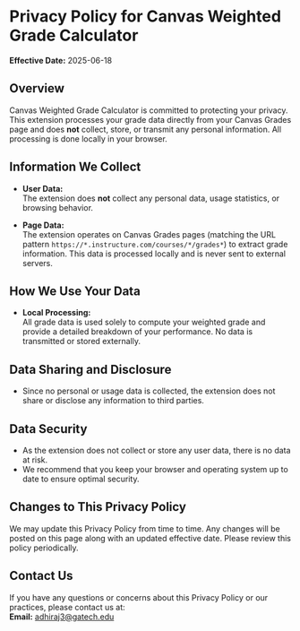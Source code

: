 # Privacy Policy for Canvas Weighted Grade Calculator

**Effective Date:** 2025-06-18

## Overview

Canvas Weighted Grade Calculator is committed to protecting your privacy. This extension processes your grade data directly from your Canvas Grades page and does **not** collect, store, or transmit any personal information. All processing is done locally in your browser.

## Information We Collect

- **User Data:**  
  The extension does **not** collect any personal data, usage statistics, or browsing behavior.

- **Page Data:**  
  The extension operates on Canvas Grades pages (matching the URL pattern `https://*.instructure.com/courses/*/grades*`) to extract grade information. This data is processed locally and is never sent to external servers.

## How We Use Your Data

- **Local Processing:**  
  All grade data is used solely to compute your weighted grade and provide a detailed breakdown of your performance. No data is transmitted or stored externally.

## Data Sharing and Disclosure

- Since no personal or usage data is collected, the extension does not share or disclose any information to third parties.

## Data Security

- As the extension does not collect or store any user data, there is no data at risk.
- We recommend that you keep your browser and operating system up to date to ensure optimal security.

## Changes to This Privacy Policy

We may update this Privacy Policy from time to time. Any changes will be posted on this page along with an updated effective date. Please review this policy periodically.

## Contact Us

If you have any questions or concerns about this Privacy Policy or our practices, please contact us at:  
**Email:** adhiraj3@gatech.edu

